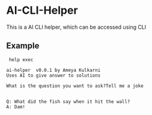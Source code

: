 # AI-CLI-Helper
This is a AI CLI helper, which can be accessed using CLI
## Example
```
 help exec                                                                                                                                                                                                                         

ai-helper  v0.0.1 by Ameya Kulkarni
Uses AI to give answer to solutions

What is the question you want to ask?Tell me a joke


Q: What did the fish say when it hit the wall?
A: Dam!
```
